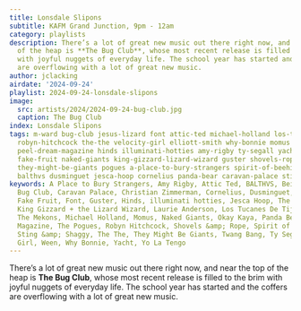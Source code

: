 ```yaml
---
title: Lonsdale Slipons
subtitle: KAFM Grand Junction, 9pm - 12am
category: playlists
description: There’s a lot of great new music out there right now, and near the top
  of the heap is **The Bug Club**, whose most recent release is filled to the brim
  with joyful nuggets of everyday life. The school year has started and the coffers
  are overflowing with a lot of great new music.
author: jclacking
airdate: '2024-09-24'
playlist: 2024-09-24-lonsdale-slipons
image:
  src: artists/2024/2024-09-24-bug-club.jpg
  caption: The Bug Club
index: Lonsdale Slipons
tags: m-ward bug-club jesus-lizard font attic-ted michael-holland los-tucanes-de-tijuana
  robyn-hitchcock the-the velocity-girl elliott-smith why-bonnie momus okay-kaya yo-la-tengo
  peel-dream-magazine hinds illuminati-hotties amy-rigby ty-segall yacht being-dead
  fake-fruit naked-giants king-gizzard-lizard-wizard guster shovels-rope ween twang-bang
  they-might-be-giants pogues a-place-to-bury-strangers spirit-of-beehive mekons laurie-anderson
  balthvs dusminguet jesca-hoop cornelius panda-bear caravan-palace sting-shaggy christian-zimmerman
keywords: A Place to Bury Strangers, Amy Rigby, Attic Ted, BALTHVS, Being Dead, The
  Bug Club, Caravan Palace, Christian Zimmerman, Cornelius, Dusminguet, Elliott Smith,
  Fake Fruit, Font, Guster, Hinds, illuminati hotties, Jesca Hoop, The Jesus Lizard,
  King Gizzard + the Lizard Wizard, Laurie Anderson, Los Tucanes De Tijuana, M. Ward,
  The Mekons, Michael Holland, Momus, Naked Giants, Okay Kaya, Panda Bear, Peel Dream
  Magazine, The Pogues, Robyn Hitchcock, Shovels &amp; Rope, Spirit of the Beehive,
  Sting &amp; Shaggy, The The, They Might Be Giants, Twang Bang, Ty Segall, Velocity
  Girl, Ween, Why Bonnie, Yacht, Yo La Tengo
---
```

There’s a lot of great new music out there right now, and near the top of the heap is **The Bug Club**, whose most recent release is filled to the brim with joyful nuggets of everyday life. The school year has started and the coffers are overflowing with a lot of great new music.
